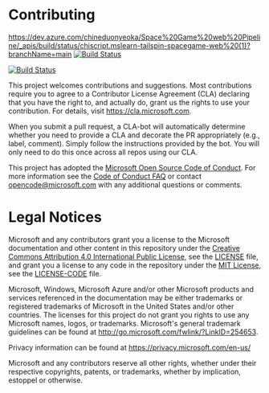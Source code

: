 
# Contributing
https://dev.azure.com/chineduonyeoka/Space%20Game%20web%20Pipeline/_apis/build/status/chiscript.mslearn-tailspin-spacegame-web%20(1)?branchName=main
[![Build Status](https://dev.azure.com/chineduonyeoka/Space%20Game%20web%20Pipeline/_apis/build/status/chiscript.mslearn-tailspin-spacegame-web%20(1)?branchName=main)](https://dev.azure.com/chineduonyeoka/Space%20Game%20web%20Pipeline/_build/latest?definitionId=2&branchName=main)

[![Build Status](https://dev.azure.com/chineduonyeoka/Space%20Game%20web%20Pipeline/_apis/build/status/chiscript.mslearn-tailspin-spacegame-web%20(1)?branchName=main)](https://dev.azure.com/chineduonyeoka/Space%20Game%20web%20Pipeline/_build/latest?definitionId=2&branchName=main)


This project welcomes contributions and suggestions.  Most contributions require you to agree to a
Contributor License Agreement (CLA) declaring that you have the right to, and actually do, grant us
the rights to use your contribution. For details, visit https://cla.microsoft.com.

When you submit a pull request, a CLA-bot will automatically determine whether you need to provide
a CLA and decorate the PR appropriately (e.g., label, comment). Simply follow the instructions
provided by the bot. You will only need to do this once across all repos using our CLA.

This project has adopted the [Microsoft Open Source Code of Conduct](https://opensource.microsoft.com/codeofconduct/).
For more information see the [Code of Conduct FAQ](https://opensource.microsoft.com/codeofconduct/faq/) or
contact [opencode@microsoft.com](mailto:opencode@microsoft.com) with any additional questions or comments.

# Legal Notices

Microsoft and any contributors grant you a license to the Microsoft documentation and other content
in this repository under the [Creative Commons Attribution 4.0 International Public License](https://creativecommons.org/licenses/by/4.0/legalcode),
see the [LICENSE](LICENSE) file, and grant you a license to any code in the repository under the [MIT License](https://opensource.org/licenses/MIT), see the
[LICENSE-CODE](LICENSE-CODE) file.

Microsoft, Windows, Microsoft Azure and/or other Microsoft products and services referenced in the documentation
may be either trademarks or registered trademarks of Microsoft in the United States and/or other countries.
The licenses for this project do not grant you rights to use any Microsoft names, logos, or trademarks.
Microsoft's general trademark guidelines can be found at http://go.microsoft.com/fwlink/?LinkID=254653.

Privacy information can be found at https://privacy.microsoft.com/en-us/

Microsoft and any contributors reserve all other rights, whether under their respective copyrights, patents,
or trademarks, whether by implication, estoppel or otherwise.

